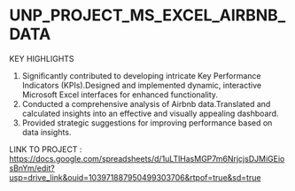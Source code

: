 # UNP_PROJECT_MS_EXCEL_AIRBNB_DATA

KEY HIGHLIGHTS
1. Significantly contributed to developing intricate Key Performance Indicators (KPIs).Designed and implemented dynamic, interactive Microsoft Excel interfaces for 
   enhanced functionality.
2. Conducted a comprehensive analysis of Airbnb data.Translated and calculated insights into an effective and visually appealing dashboard.
3. Provided strategic suggestions for improving performance based on data insights.

LINK TO PROJECT :
https://docs.google.com/spreadsheets/d/1uLTlHasMGP7m6NrjcjsDJMiGEiosBnYm/edit?usp=drive_link&ouid=103971887950499303706&rtpof=true&sd=true
